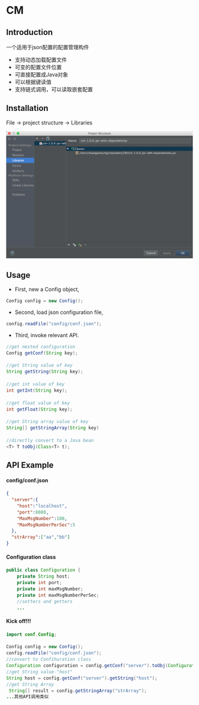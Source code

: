 # CM

## Introduction

一个适用于json配置的配置管理构件

- 支持动态加载配置文件
- 可变的配置文件位置
- 可直接配置成Java对象
- 可以根据键读值
- 支持链式调用，可以读取嵌套配置

## Installation

File -> project structure -> Libraries

![import jar](https://raw.githubusercontent.com/bookish-component/CM/master/img/importjar.png)

## Usage
- First, new a Config object,
```java
Config config = new Config();
```
- Second, load json configuration file,
```java
config.readFile("config/conf.json");
```
- Third, invoke relevant API.
```java
//get nested configuration
Config getConf(String key);

//get String value of key
String getString(String key);

//get int value of key
int getInt(String key);

//get float value of key
int getFloat(String key);

//get String array value of key
String[] getStringArray(String key)

//directly convert to a Java bean
<T> T toObj(Class<T> t);
```

## API Example
#### config/conf.json
```json
{
  "server":{
    "host":"localhost",
    "port":8080,
    "MaxMsgNumber":100,
    "MaxMsgNumberPerSec":5
  },
  "strArray":["aa","bb"]
}
```
#### Configuration class
```java
public class Configuration {
    private String host;
    private int port;
    private int maxMsgNumber;
    private int maxMsgNumberPerSec;
    //setters and getters
    ...
```
#### Kick off!!!
```java
import conf.Config;

Config config = new Config();
config.readFile("config/conf.json");
//convert to Confihuration class
Configuration configuration = config.getConf("server").toObj(Configuration.class);
//get String value-"host"
String host = config.getConf("server").getString("host");
//get String Array
 String[] result = config.getStringArray("strArray");
...其他API调用类似
```
